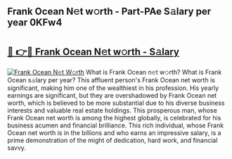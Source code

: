 ## Frank Ocean N𝚎t w𝚘rth - Part-PAe S𝚊lary per year 0KFw4

# <h2><a href="http://gc1hpud.nevu.top/?p=Frank+Ocean">🔗 👉🔴 Frank Ocean N𝚎t w𝚘rth - S𝚊lary</a></h2>

[![Frank Ocean N𝚎t W𝚘rth](https://i.imgur.com/Oavwk0R.jpeg)](http://gc1hpud.nevu.top/?p=Frank+Ocean)
What is Frank Ocean n𝚎t w𝚘rth? What is Frank Ocean s𝚊lary per year?
This affluent person's Frank Ocean net worth is significant, making him one of the wealthiest in his profession. His yearly earnings are significant, but they are overshadowed by Frank Ocean net worth, which is believed to be more substantial due to his diverse business interests and valuable real estate holdings. This prosperous man, whose Frank Ocean net worth is among the highest globally, is celebrated for his business acumen and financial brilliance. This rich individual, whose Frank Ocean net worth is in the billions and who earns an impressive salary, is a prime demonstration of the might of dedication, hard work, and financial savvy.
